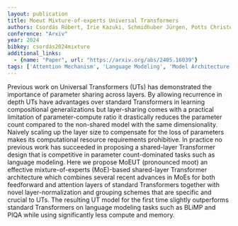 ```yaml
---
layout: publication
title: Moeut Mixture-of-experts Universal Transformers
authors: Csordás Róbert, Irie Kazuki, Schmidhuber Jürgen, Potts Christopher, Manning Christopher D.
conference: "Arxiv"
year: 2024
bibkey: csordás2024mixture
additional_links:
  - {name: "Paper", url: "https://arxiv.org/abs/2405.16039"}
tags: ['Attention Mechanism', 'Language Modeling', 'Model Architecture', 'Pretraining Methods', 'Transformer']
---
```

Previous work on Universal Transformers (UTs) has demonstrated the importance of parameter sharing across layers. By allowing recurrence in depth UTs have advantages over standard Transformers in learning compositional generalizations but layer-sharing comes with a practical limitation of parameter-compute ratio it drastically reduces the parameter count compared to the non-shared model with the same dimensionality. Naively scaling up the layer size to compensate for the loss of parameters makes its computational resource requirements prohibitive. In practice no previous work has succeeded in proposing a shared-layer Transformer design that is competitive in parameter count-dominated tasks such as language modeling. Here we propose MoEUT (pronounced moot) an effective mixture-of-experts (MoE)-based shared-layer Transformer architecture which combines several recent advances in MoEs for both feedforward and attention layers of standard Transformers together with novel layer-normalization and grouping schemes that are specific and crucial to UTs. The resulting UT model for the first time slightly outperforms standard Transformers on language modeling tasks such as BLiMP and PIQA while using significantly less compute and memory.
